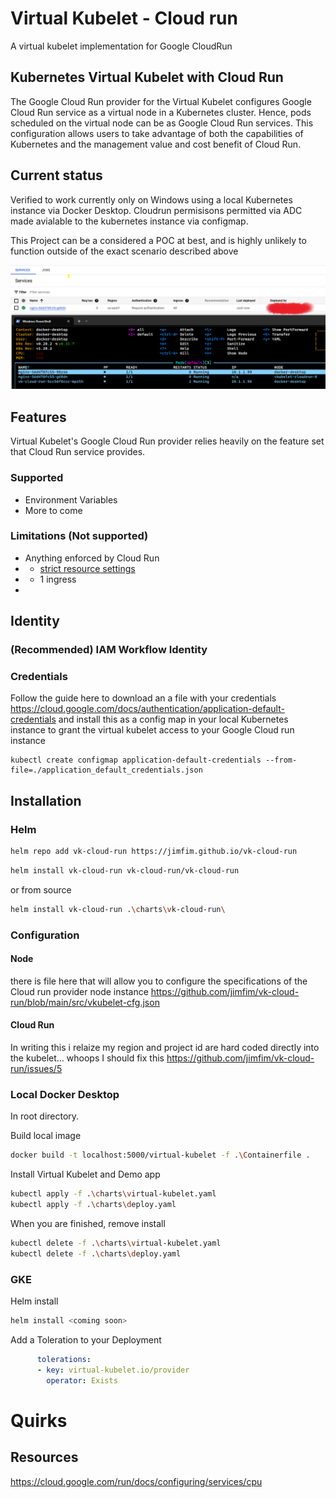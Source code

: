 # Virtual Kubelet  - Cloud run
A virtual kubelet implementation for Google CloudRun

## Kubernetes Virtual Kubelet with Cloud Run
The Google Cloud Run provider for the Virtual Kubelet configures Google Cloud Run service as a virtual node in a Kubernetes cluster. Hence, pods scheduled on the virtual node can be as Google Cloud Run services. This configuration allows users to take advantage of both the capabilities of Kubernetes and the management value and cost benefit of Cloud Run.

## Current status

Verified to work currently only on Windows using a local Kubernetes instance via Docker Desktop.
Cloudrun permisisons permitted via ADC made avialable to the kubernetes instance via configmap.

This Project can be a considered a POC at best, and is highly unlikely to function outside of the exact  scenario described above

![deploy demo](./docs/demo.PNG)

## Features 

Virtual Kubelet's Google Cloud Run provider relies heavily on the feature set that Cloud Run service provides. 

### Supported
* Environment Variables
* More to come

### Limitations (Not supported)
* Anything enforced by Cloud Run
* * [strict resource settings](https://cloud.google.com/run/docs/configuring/services/cpu)
* * 1 ingress 
* 

## Identity

### (Recommended) IAM Workflow Identity

### Credentials

Follow the guide here to download an a file with your credentials https://cloud.google.com/docs/authentication/application-default-credentials
and install this as a config map in your local Kubernetes instance to grant the virtual kubelet access to your Google Cloud run instance
```
kubectl create configmap application-default-credentials --from-file=./application_default_credentials.json
```

## Installation

### Helm

```bash
helm repo add vk-cloud-run https://jimfim.github.io/vk-cloud-run
```


```bash
helm install vk-cloud-run vk-cloud-run/vk-cloud-run
```

or from source
```bash
helm install vk-cloud-run .\charts\vk-cloud-run\
```

### Configuration

#### Node
there is file here that  will allow you to configure the specifications of the Cloud run provider node instance
https://github.com/jimfim/vk-cloud-run/blob/main/src/vkubelet-cfg.json

#### Cloud Run
In writing this i relaize my region and project id are hard coded directly into the kubelet... whoops
I should fix this https://github.com/jimfim/vk-cloud-run/issues/5

### Local Docker Desktop
In root directory.

Build local image

``` Bash
docker build -t localhost:5000/virtual-kubelet -f .\Containerfile .
```
Install Virtual Kubelet and Demo app

```bash
kubectl apply -f .\charts\virtual-kubelet.yaml
kubectl apply -f .\charts\deploy.yaml
```
When you are finished, remove install

```bash
kubectl delete -f .\charts\virtual-kubelet.yaml
kubectl delete -f .\charts\deploy.yaml
```
### GKE
Helm install

```bash
helm install <coming soon>
```
Add a Toleration to your Deployment
```yaml
      tolerations:
      - key: virtual-kubelet.io/provider
        operator: Exists
```

# Quirks
## Resources 
https://cloud.google.com/run/docs/configuring/services/cpu
